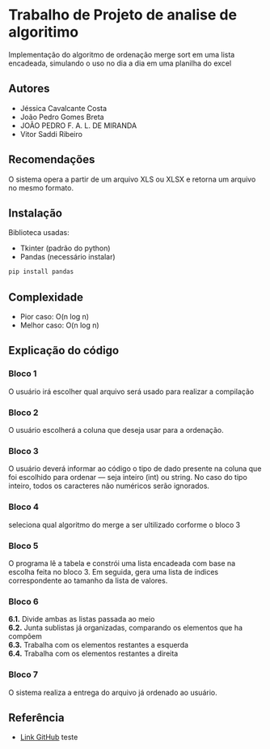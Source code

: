 
# Trabalho de Projeto de analise de algoritimo

Implementação do algoritmo de ordenação merge sort em uma lista encadeada, simulando o uso no dia a dia em uma planilha do excel




## Autores

- Jéssica Cavalcante Costa
- João Pedro Gomes Breta
- JOÃO PEDRO F. A. L. DE MIRANDA
- Vitor Saddi Ribeiro


## Recomendações

O sistema opera a partir de um arquivo XLS ou XLSX e retorna um arquivo no mesmo formato.

## Instalação

Biblioteca usadas: 
- Tkinter (padrão do python) 
- Pandas (necessário instalar)

```bash
pip install pandas 
```

    
## Complexidade
- Pior caso: O(n log n)
- Melhor caso: O(n log n)

## Explicação do código
### Bloco 1
O usuário irá escolher qual arquivo será usado para realizar a compilação
### Bloco 2
O usuário escolherá a coluna que deseja usar para a ordenação.
### Bloco 3
O usuário deverá informar ao código o tipo de dado presente na coluna que foi escolhido para ordenar — seja inteiro (int) ou string. No caso do tipo inteiro, todos os caracteres não numéricos serão ignorados.
### Bloco 4
seleciona qual algoritmo do merge a ser ultilizado corforme o bloco 3
### Bloco 5
O programa lê a tabela e constrói uma lista encadeada com base na escolha feita no bloco 3. Em seguida, gera uma lista de índices correspondente ao tamanho da lista de valores.
### Bloco 6
**6.1.** Divide ambas as listas passada ao meio\
**6.2.** Junta sublistas já organizadas, comparando os elementos que ha compõem\
**6.3.** Trabalha com os elementos restantes a esquerda\
**6.4.** Trabalha com os elementos restantes a direita
### Bloco 7
O sistema realiza a entrega do arquivo já ordenado ao usuário.


## Referência

 - [Link GitHub](https://github.com/Saddin13/TrabalhoPAA)
teste


